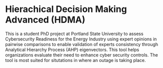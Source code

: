 # Hierachical Decision Making Advanced (HDMA)
This is a student PhD project at Portland State University to assess Cybersecurity Readiness for the Energy Industry using expert opinions in pairwise comparisons to enable validation of experts consistency through Analytical Hierarchy Process (AHP) eigenvectors.
This tool helps organizations evaluate their need to enhance cyber security controls. The tool is most suited for situtations in where an outage is taking place.
